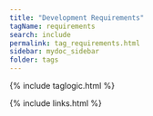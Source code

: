 ```yaml
---
title: "Development Requirements"
tagName: requirements
search: include
permalink: tag_requirements.html
sidebar: mydoc_sidebar
folder: tags
---
```

{% include taglogic.html %}

{% include links.html %}
